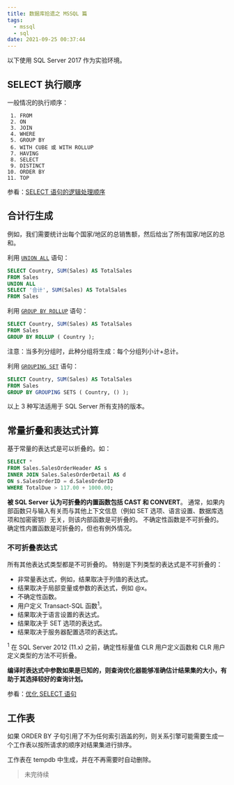 ```yaml
---
title: 数据库拾遗之 MSSQL 篇
tags:
  - mssql
  - sql
date: 2021-09-25 00:37:44
---
```



以下使用 SQL Server 2017 作为实验环境。

## SELECT 执行顺序

一般情况的执行顺序：

```
 1. FROM
 2. ON
 3. JOIN
 4. WHERE
 5. GROUP BY
 6. WITH CUBE 或 WITH ROLLUP
 7. HAVING
 8. SELECT
 9. DISTINCT
10. ORDER BY
11. TOP
```

参看：[SELECT 语句的逻辑处理顺序](https://docs.microsoft.com/zh-cn/sql/t-sql/queries/select-transact-sql?view=sql-server-2017#logical-processing-order-of-the-select-statement)


## 合计行生成

例如，我们需要统计出每个国家/地区的总销售额，然后给出了所有国家/地区的总和。


利用 [`UNION ALL`](https://docs.microsoft.com/zh-cn/sql/t-sql/language-elements/set-operators-union-transact-sql?view=sql-server-2017) 语句：

```sql
SELECT Country, SUM(Sales) AS TotalSales
FROM Sales
UNION ALL
SELECT '合计', SUM(Sales) AS TotalSales
FROM Sales
```

利用 [`GROUP BY ROLLUP`](https://docs.microsoft.com/zh-cn/sql/t-sql/queries/select-group-by-transact-sql?view=sql-server-2017#group-by-rollup) 语句：

```sql
SELECT Country, SUM(Sales) AS TotalSales
FROM Sales
GROUP BY ROLLUP ( Country );
```

注意：当多列分组时，此种分组将生成：每个分组列小计+总计。

利用 [`GROUPING SET`](https://docs.microsoft.com/zh-cn/sql/t-sql/queries/select-group-by-transact-sql?view=sql-server-2017#group-by-grouping-sets--) 语句：

```sql
SELECT Country, SUM(Sales) AS TotalSales
FROM Sales
GROUP BY GROUPING SETS ( Country, () );
```

以上 3 种写法适用于 SQL Server 所有支持的版本。


## 常量折叠和表达式计算

基于常量的表达式是可以折叠的。如：

```sql
SELECT *
FROM Sales.SalesOrderHeader AS s 
INNER JOIN Sales.SalesOrderDetail AS d 
ON s.SalesOrderID = d.SalesOrderID
WHERE TotalDue > 117.00 + 1000.00;
```

**被 SQL Server 认为可折叠的内置函数包括 CAST 和 CONVERT**。 通常，如果内部函数只与输入有关而与其他上下文信息（例如 SET 选项、语言设置、数据库选项和加密密钥）无关，则该内部函数是可折叠的。 不确定性函数是不可折叠的。 确定性内置函数是可折叠的，但也有例外情况。

### 不可折叠表达式
所有其他表达式类型都是不可折叠的。 特别是下列类型的表达式是不可折叠的：

- 非常量表达式，例如，结果取决于列值的表达式。
- 结果取决于局部变量或参数的表达式，例如 @x。
- 不确定性函数。
- 用户定义 Transact-SQL 函数<sup>1</sup>。
- 结果取决于语言设置的表达式。
- 结果取决于 SET 选项的表达式。
- 结果取决于服务器配置选项的表达式。

<sup>1</sup> 在 SQL Server 2012 (11.x) 之前，确定性标量值 CLR 用户定义函数和 CLR 用户定义类型的方法不可折叠。

**编译时表达式中参数如果是已知的，则查询优化器能够准确估计结果集的大小，有助于其选择较好的查询计划。**

参看：[优化 SELECT 语句](https://docs.microsoft.com/zh-cn/sql/relational-databases/query-processing-architecture-guide?view=sql-server-2017#optimizing-select-statements)

## 工作表

如果 ORDER BY 子句引用了不为任何索引涵盖的列，则关系引擎可能需要生成一个工作表以按所请求的顺序对结果集进行排序。

工作表在 tempdb 中生成，并在不再需要时自动删除。

> 未完待续